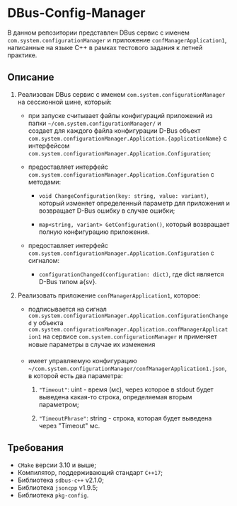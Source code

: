 # DBus-Config-Manager

В данном репозитории представлен DBus сервис с именем `com.system.configurationManager` и приложение `confManagerApplication1`, написанные на языке C++ в рамках тестового задания к летней практике.

## Описание

1. Реализован DBus сервис с именем `com.system.configurationManager` на сессионной шине, который:
   - при запуске считывает файлы конфигураций приложений из папки `~/com.system.configurationManager/` и     
     создает для каждого файла конфигурации D-Bus объект
     `com.system.configurationManager.Application.{applicationName}` с интерфейсом   
     `com.system.configurationManager.Application.Configuration`;
     
   - предоставляет интерфейс `com.system.configurationManager.Application.Configuration` с методами:
     
     - `void ChangeConfiguration(key: string, value: variant)`,
       который изменяет определенный параметр для приложения и возвращает D-Bus ошибку в случае ошибки;
       
     - `map<string, variant> GetConfiguration()`, который возвращает полную конфигурацию приложения.

   - предоставляет интерфейс `com.system.configurationManager.Application.Configuration` с сигналом:

     - `configurationChanged(configuration: dict)`, где dict является D-Bus типом a{sv}.

2. Реализовать приложение `confManagerApplication1`, которое:

   - подписывается на сигнал `com.system.configurationManager.Application.configurationChanged` у
     объекта `com.system.configurationManager.Application.confManagerApplication1` на сервисе
     `com.system.configurationManager` и применяет новые параметры в случае их изменения

   - имеет управляемую конфигурацию
     `~/com.system.configurationManager/confManagerApplication1.json`, в которой есть два параметра:

     1) `"Timeout"`: uint - время (мс), через которое в stdout будет выведена какая-то строка, определяемая 
         вторым параметром;

     2) `"TimeoutPhrase"`: string - строка, которая будет выведена через "Timeout" мс.

## Требования

- `CMake` версии 3.10 и выше;
- Компилятор, поддерживающий стандарт `С++17`;
- Библиотека `sdbus-c++` v2.1.0;
- Библиотека `jsoncpp` v1.9.5;
- Библиотека `pkg-config`.
